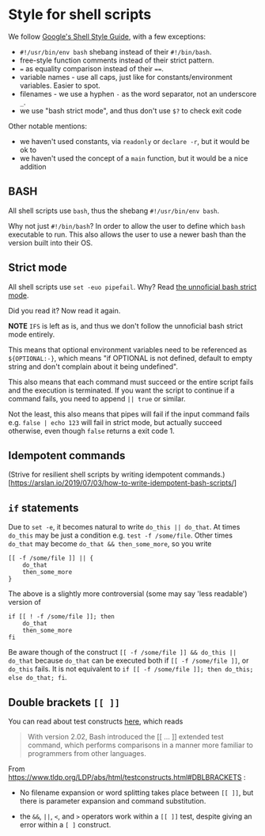 # Style for shell scripts


We follow [Google's Shell Style Guide](https://google.github.io/styleguide/shellguide.html),
with a few exceptions:

* `#!/usr/bin/env bash` shebang instead of their `#!/bin/bash`.
* free-style function comments instead of their strict pattern.
* `=` as equality comparison instead of their `==`.
* variable names - use all caps, just like for constants/environment variables. Easier to spot.
* filenames - we use a hyphen `-` as the word separator, not an underscore `_`.
* we use "bash strict mode", and thus don't use `$?` to check exit code

Other notable mentions:

* we haven't used constants, via `readonly` or `declare -r`, but it would be ok to
* we haven't used the concept of a `main` function, but it would be a nice addition


## BASH

All shell scripts use `bash`, thus the shebang `#!/usr/bin/env bash`.

Why not just `#!/bin/bash`? In order to allow the user to define which `bash` executable to run.
This also allows the user to use a newer bash than the version built into their OS.


## Strict mode

All shell scripts use `set -euo pipefail`.
Why? Read [the unnoficial bash strict mode](https://github.com/ysoftwareab/sass-lint-config-firecloud).

Did you read it? Now read it again.

**NOTE** `IFS` is left as is, and thus we don't follow the unnoficial bash strict mode entirely.

This means that optional environment variables need to be referenced as `${OPTIONAL:-}`,
which means "if OPTIONAL is not defined, default to empty string and don't complain about it being undefined".

This also means that each command must succeed or the entire script fails and the execution is terminated.
If you want the script to continue if a command fails, you need to append `|| true` or similar.

Not the least, this also means that pipes will fail if the input command fails
e.g. `false | echo 123` will fail in strict mode, but actually succeed otherwise,
even though `false` returns a exit code 1.


## Idempotent commands

(Strive for resilient shell scripts by writing idempotent commands.)[https://arslan.io/2019/07/03/how-to-write-idempotent-bash-scripts/]


## `if` statements

Due to `set -e`, it becomes natural to write `do_this || do_that`.
At times `do_this` may be just a condition e.g. `test -f /some/file`.
Other times `do_that` may become `do_that && then_some_more`, so you write

```shell
[[ -f /some/file ]] || {
    do_that
    then_some_more
}
```

The above is a slightly more controversial (some may say 'less readable') version of

```shell
if [[ ! -f /some/file ]]; then
    do_that
    then_some_more
fi
```

Be aware though of the construct `[[ -f /some/file ]] && do_this || do_that` because `do_that` can be executed
both if `[[ -f /some/file ]]`, or `do_this` fails.
It is not equivalent to `if [[ -f /some/file ]]; then do_this; else do_that; fi`.


## Double brackets `[[ ]]`

You can read about test constructs [here](https://www.tldp.org/LDP/abs/html/testconstructs.html),
which reads

> With version 2.02, Bash introduced the [[ ... ]] extended test command,
> which performs comparisons in a manner more familiar to programmers from other languages.

From https://www.tldp.org/LDP/abs/html/testconstructs.html#DBLBRACKETS :

* No filename expansion or word splitting takes place between `[[ ]]`,
  but there is parameter expansion and command substitution.

* the `&&`, `||`, `<`, and `>` operators work within a `[[ ]]` test,
despite giving an error within a `[ ]` construct.

